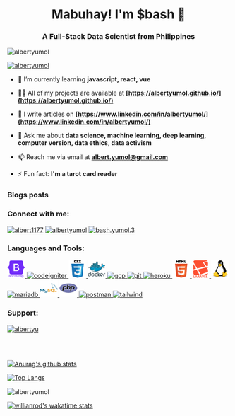 <h1 align="center">Mabuhay! I'm $bash 👋 </h1>
<h3 align="center">A Full-Stack Data Scientist from Philippines</h3>

<p align="left"> <img src="https://komarev.com/ghpvc/?username=albertyumol&label=Profile%20views&color=0e75b6&style=flat" alt="albertyumol" /> </p>

<p align="left"> <a href="https://github.com/ryo-ma/github-profile-trophy"><img src="https://github-profile-trophy.vercel.app/?username=albertyumol" alt="albertyumol" /></a> </p>

- 🌱 I’m currently learning **javascript, react, vue**

- 👨‍💻 All of my projects are available at **[https://albertyumol.github.io/](https://albertyumol.github.io/)**

- 📝 I write articles on **[https://www.linkedin.com/in/albertyumol/](https://www.linkedin.com/in/albertyumol/)**

- 💬 Ask me about **data science, machine learning, deep learning, computer version, data ethics, data activism**

- 📫 Reach me via email at **albert.yumol@gmail.com**

- ⚡ Fun fact: **I'm a tarot card reader**

### Blogs posts
<!-- BLOG-POST-LIST:START -->
<!-- BLOG-POST-LIST:END -->

<h3 align="left">Connect with me:</h3>
<p align="left">
<a href="https://twitter.com/albert1177" target="blank"><img align="center" src="https://cdn.jsdelivr.net/npm/simple-icons@3.0.1/icons/twitter.svg" alt="albert1177" height="30" width="40" /></a>
<a href="https://www.linkedin.com/in/albertyumol/" target="blank"><img align="center" src="https://cdn.jsdelivr.net/npm/simple-icons@3.0.1/icons/linkedin.svg" alt="albertyumol" height="30" width="40" /></a>
<a href="https://www.facebook.com/bash.yumol.3/" target="blank"><img align="center" src="https://cdn.jsdelivr.net/npm/simple-icons@3.0.1/icons/facebook.svg" alt="bash.yumol.3" height="30" width="40" /></a>
</p>

<h3 align="left">Languages and Tools:</h3>
<p align="left"> <a href="https://getbootstrap.com" target="_blank"> <img src="https://raw.githubusercontent.com/devicons/devicon/master/icons/bootstrap/bootstrap-plain-wordmark.svg" alt="bootstrap" width="40" height="40"/> </a> <a href="https://codeigniter.com" target="_blank"> <img src="https://cdn.worldvectorlogo.com/logos/codeigniter.svg" alt="codeigniter" width="40" height="40"/> </a> <a href="https://www.w3schools.com/css/" target="_blank"> <img src="https://raw.githubusercontent.com/devicons/devicon/master/icons/css3/css3-original-wordmark.svg" alt="css3" width="40" height="40"/> </a> <a href="https://www.docker.com/" target="_blank"> <img src="https://raw.githubusercontent.com/devicons/devicon/master/icons/docker/docker-original-wordmark.svg" alt="docker" width="40" height="40"/> </a> <a href="https://cloud.google.com" target="_blank"> <img src="https://www.vectorlogo.zone/logos/google_cloud/google_cloud-icon.svg" alt="gcp" width="40" height="40"/> </a> <a href="https://git-scm.com/" target="_blank"> <img src="https://www.vectorlogo.zone/logos/git-scm/git-scm-icon.svg" alt="git" width="40" height="40"/> </a> <a href="https://heroku.com" target="_blank"> <img src="https://www.vectorlogo.zone/logos/heroku/heroku-icon.svg" alt="heroku" width="40" height="40"/> </a> <a href="https://www.w3.org/html/" target="_blank"> <img src="https://raw.githubusercontent.com/devicons/devicon/master/icons/html5/html5-original-wordmark.svg" alt="html5" width="40" height="40"/> </a> <a href="https://laravel.com/" target="_blank"> <img src="https://raw.githubusercontent.com/devicons/devicon/master/icons/laravel/laravel-plain-wordmark.svg" alt="laravel" width="40" height="40"/> </a> <a href="https://www.linux.org/" target="_blank"> <img src="https://raw.githubusercontent.com/devicons/devicon/master/icons/linux/linux-original.svg" alt="linux" width="40" height="40"/> </a> <a href="https://mariadb.org/" target="_blank"> <img src="https://www.vectorlogo.zone/logos/mariadb/mariadb-icon.svg" alt="mariadb" width="40" height="40"/> </a> <a href="https://www.mysql.com/" target="_blank"> <img src="https://raw.githubusercontent.com/devicons/devicon/master/icons/mysql/mysql-original-wordmark.svg" alt="mysql" width="40" height="40"/> </a> <a href="https://www.php.net" target="_blank"> <img src="https://raw.githubusercontent.com/devicons/devicon/master/icons/php/php-original.svg" alt="php" width="40" height="40"/> </a> <a href="https://postman.com" target="_blank"> <img src="https://www.vectorlogo.zone/logos/getpostman/getpostman-icon.svg" alt="postman" width="40" height="40"/> </a> <a href="https://tailwindcss.com/" target="_blank"> <img src="https://www.vectorlogo.zone/logos/tailwindcss/tailwindcss-icon.svg" alt="tailwind" width="40" height="40"/> </a> </p>


<h3 align="left">Support:</h3>
<p><a href="https://www.buymeacoffee.com/albertyu"> <img align="center" src="https://cdn.buymeacoffee.com/buttons/v2/default-yellow.png" height="50" width="210" alt="albertyu" /></a></p><br><br>

[![Anurag's github stats](https://github-readme-stats.vercel.app/api?username=albertyumol&count_private=true&show_icons=true&theme=material-palenight)](https://github.com/anuraghazra/github-readme-stats)

[![Top Langs](https://github-readme-stats.vercel.app/api/top-langs/?username=albertyumol&show_icons=true&theme=material-palenight&layout=compact)](https://github.com/anuraghazra/github-readme-stats)



<p><img align="center" src="https://github-readme-streak-stats.herokuapp.com/?user=albertyumol&show_icons=true&theme=material-palenight&layout=compact" alt="albertyumol" /></p>

[![willianrod's wakatime stats](https://github-readme-stats.vercel.app/api/wakatime?username=albertyumol&theme=material-palenight)](https://github.com/anuraghazra/github-readme-stats)
